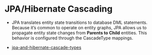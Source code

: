 # JPA/Hibernate Cascading 
* JPA translates entity state transitions to database DML statements. Because it’s common to operate on entity graphs, 
JPA allows us to propagate entity state changes from **Parents to Child** entities.
This behavior is configured through the CascadeType mappings.

* [jpa-and-hibernate-cascade-types](https://vladmihalcea.com/a-beginners-guide-to-jpa-and-hibernate-cascade-types/)

